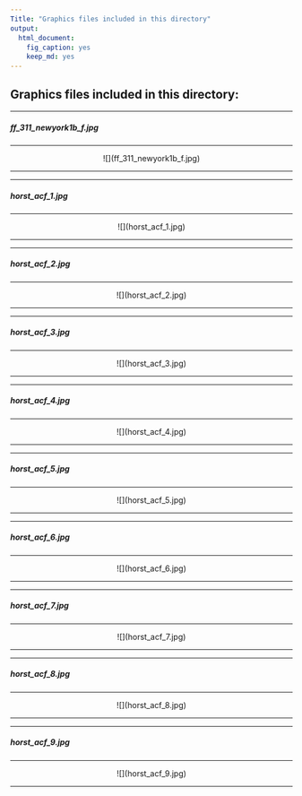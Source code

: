 ```yaml
---
Title: "Graphics files included in this directory"
output:
  html_document:
    fig_caption: yes
    keep_md: yes
---
```


## Graphics files included in this directory:


***

##### ff_311_newyork1b_f.jpg

***

<center>![](ff_311_newyork1b_f.jpg)</center>

***

 

***

##### horst_acf_1.jpg

***

<center>![](horst_acf_1.jpg)</center>

***

 

***

##### horst_acf_2.jpg

***

<center>![](horst_acf_2.jpg)</center>

***

 

***

##### horst_acf_3.jpg

***

<center>![](horst_acf_3.jpg)</center>

***

 

***

##### horst_acf_4.jpg

***

<center>![](horst_acf_4.jpg)</center>

***

 

***

##### horst_acf_5.jpg

***

<center>![](horst_acf_5.jpg)</center>

***

 

***

##### horst_acf_6.jpg

***

<center>![](horst_acf_6.jpg)</center>

***

 

***

##### horst_acf_7.jpg

***

<center>![](horst_acf_7.jpg)</center>

***

 

***

##### horst_acf_8.jpg

***

<center>![](horst_acf_8.jpg)</center>

***

 

***

##### horst_acf_9.jpg

***

<center>![](horst_acf_9.jpg)</center>

***
